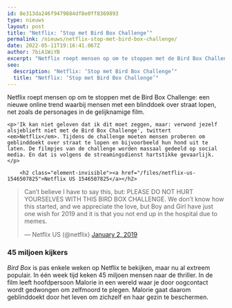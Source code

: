 ```yaml
---
id: 8e313da246f9479884df8e0ff8369893
type: nieuws
layout: post
title: "Netflix: ‘Stop met Bird Box Challenge’"
permalink: /nieuws/netflix-stop-met-bird-box-challenge/
date: 2022-05-11T19:16:41.067Z
author: 7biA1WiYB
excerpt: "Netflix roept mensen op om te stoppen met de Bird Box Challenge: een nieuwe online trend waarbij mensen met een blinddoek over straat lopen, net zoals de personages in de gelijknamige film.  "
seo:
  description: "Netflix: ‘Stop met Bird Box Challenge’"
  title: "Netflix: ‘Stop met Bird Box Challenge’"
---
```

Netflix roept mensen op om te stoppen met de Bird Box Challenge: een nieuwe online trend waarbij mensen met een blinddoek over straat lopen, net zoals de personages in de gelijknamige film.  

    <p>'Ik kan niet geloven dat ik dit moet zeggen, maar: verwond jezelf alsjeblieft niet met de Bird Box Challenge', twittert <em>Netflix</em>. Tijdens de challenge moeten mensen proberen om geblinddoekt over straat te lopen en bijvoorbeeld hun hond uit te laten. De filmpjes van de challenge worden massaal gedeeld op social media. En dat is volgens de streamingsdienst hartstikke gevaarlijk.</p>
<p><div class="media media-element-container media-default"><div id="file-535790" class="file file-document file-text-oembed">

        <h2 class="element-invisible"><a href="/files/netflix-us-1546507825">Netflix US 1546507825</a></h2>
    
  
  <div class="content">
    
<blockquote class="twitter-tweet" data-width="550"><p lang="en" dir="ltr">Can’t believe I have to say this, but: PLEASE DO NOT HURT YOURSELVES WITH THIS BIRD BOX CHALLENGE. We don’t know how this started, and we appreciate the love, but Boy and Girl have just one wish for 2019 and it is that you not end up in the hospital due to memes.</p>&mdash; Netflix US (@netflix) <a href="https://twitter.com/netflix/status/1080525103593512962?ref_src=twsrc%5Etfw">January 2, 2019</a></blockquote>
<script async="" src="https://platform.twitter.com/widgets.js" charset="utf-8"></script>
  </div>

  
</div>
</div>
<h3>45 miljoen kijkers</h3>
<p><em>Bird Box</em> is pas enkele weken op Netflix te bekijken, maar nu al extreem populair. In één week tijd keken 45 miljoen mensen naar de thriller. In de film leeft hoofdpersoon Malorie in een wereld waar je door oogcontact wordt gedwongen om zelfmoord te plegen. Malorie gaat daarom geblinddoekt door het leven om zichzelf en haar gezin te beschermen.</p>  

